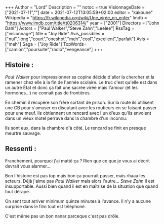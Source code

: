 +++
Author = "Lord"
Description = ""
notoc = true
VisionnageDate = ["2021-07-11",""]
date = 2021-07-12T13:05:59+02:00
editor = "kakoune"
Wikipedia = "https://fr.wikipedia.org/wiki/Une_virée_en_enfer"
Imdb = "https://www.imdb.com/title/tt0206314/"
year = ["2001"]
Directors = ["John Dahl"]
Actors = ["Paul Walker","Steve Zahn","Leelee"]
RssTag = ["visionnage"]
title = "Joy Ride"
Avis_possibles = ["nul","long","court","oneshot","meh","cool","excellent","parfait"]
Avis = ["meh"] 
Saga = ["Joy Ride"]
TopWords=["camion","poursuite","radio","vengeance"]
+++
## Histoire : 
*Paul Walker* pour impressionner sa copine décide d'aller la chercher et la ramener chez elle à la fin de l'année scolaire.
Le truc c'est qu'elle est dans un autre État et donc ça fait une sacrée virée mais l'amour (et les hormones…) ne connait pas de frontières.

En chemin il récupère son frêre sortant de prison.
Sur la route ils utilisent une CB pour s'amuser en discutant avec les routieurs en se faisant passer pour une meuf.
Ils obtiennent un rencard avec l'un d'eux qu'ils envoient dans un vieux motel perrave dans la chambre d'un inconnu.

Ils sont eux, dans la chambre d'à côté.
Le rencard se finit en presque meurtre sauvage.

## Ressenti :
Franchement, pourquoi j'ai matté ça ?
Rien que ce que je vous ai décrit devrait vous alarmer…

Bon l'histoire est pas top mais bon ça pourrait passer, mais rhaaa les acteurs.
Déjà j'aime pas *Paul Walker* mais alors l'autre… *Steve Zahn* il est insupportable.
Aussi bien quand il est en maîtrise de la situation que quand tout dérape.

On sent tout arriver minimum quinze minutes à l'avance.
Il n'y a aucune surprise dans le film tout est téléphoné.

C'est même pas un bon nanar parceque c'est pas drôle.
